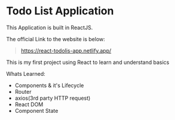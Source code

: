 # Todo List Application

This Application is built in ReactJS. 

The official Link to the website is below:
>https://react-todolis-app.netlify.app/

This is my first project using React to learn and understand basics

Whats Learned:
- Components & it's Lifecycle
- Router
- axios(3rd party HTTP request)
- React DOM
- Component State